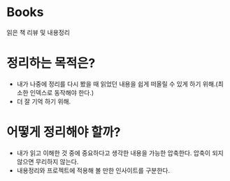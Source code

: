 # Books
읽은 책 리뷰 및 내용정리

# 정리하는 목적은?
- 내가 나중에 정리를 다시 봤을 때 읽었던 내용을 쉽게 떠올릴 수 있게 하기 위해.(최소한 인덱스로 동작해야 한다.)
- 더 잘 기억 하기 위해.

# 어떻게 정리해야 할까?
- 내가 읽고 이해한 것 중에 중요하다고 생각한 내용을 가능한 압축한다. 압축이 되지 않으면 무리하지 않는다. 
- 내용정리와 프로젝트에 적용해 볼 만한 인사이트를 구분한다.

